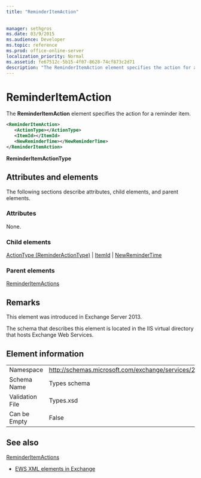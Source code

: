 ```yaml
---
title: "ReminderItemAction"
 
 
manager: sethgros
ms.date: 03/9/2015
ms.audience: Developer
ms.topic: reference
ms.prod: office-online-server
localization_priority: Normal
ms.assetid: fe67512c-5b15-4f07-8628-74cf873c2d71
description: "The ReminderItemAction element specifies the action for a reminder item."
---
```


# ReminderItemAction

The **ReminderItemAction** element specifies the action for a reminder item. 
  
```XML
<ReminderItemAction>
   <ActionType></ActionType>
   <ItemId></ItemId>
   <NewReminderTime></NewReminderTime>
</ReminderItemAction>
```

 **ReminderItemActionType**
## Attributes and elements

The following sections describe attributes, child elements, and parent elements.
  
### Attributes

None.
  
### Child elements

[ActionType (ReminderActionType)](actiontype-reminderactiontype.md) | [ItemId](itemid.md) | [NewReminderTime](newremindertime.md)
  
### Parent elements

[ReminderItemActions](reminderitemactions.md)
  
## Remarks

This element was introduced in Exchange Server 2013.
  
The schema that describes this element is located in the IIS virtual directory that hosts Exchange Web Services.
  
## Element information

|||
|:-----|:-----|
|Namespace  <br/> |http://schemas.microsoft.com/exchange/services/2006/types  <br/> |
|Schema Name  <br/> |Types schema  <br/> |
|Validation File  <br/> |Types.xsd  <br/> |
|Can be Empty  <br/> |False  <br/> |
   
## See also



[ReminderItemActions](reminderitemactions.md)


- [EWS XML elements in Exchange](ews-xml-elements-in-exchange.md)

